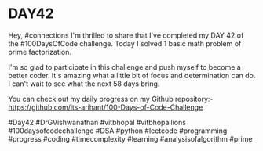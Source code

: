 # DAY42
Hey, #connections I'm thrilled to share that I've completed my DAY 42 of the #100DaysOfCode challenge. Today I solved 1 basic math problem of prime factorization.

I'm so glad to participate in this challenge and push myself to become a better coder. It's amazing what a little bit of focus and determination can do. I can't wait to see what the next 58 days bring.

You can check out my daily progress on my Github repository:- https://github.com/its-arihant/100-Days-of-Code-Challenge

#Day42 #DrGVishwanathan #vitbhopal #vitbhopallions #100daysofcodechallenge #DSA #python #leetcode #programming #progress #coding #timecomplexity #learning #analysisofalgorithm #prime 
